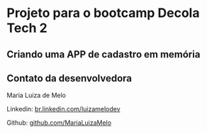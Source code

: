 # Projeto para o bootcamp Decola Tech 2

## Criando uma APP de cadastro em memória

## Contato da desenvolvedora

Maria Luiza de Melo

Linkedin:  [br.linkedin.com/luizamelodev](https://www.linkedin.com/in/luizamelodev/)

Github:  [github.com/MariaLuizaMelo](https://github.com/MariaLuizaMelo)



